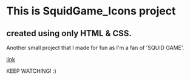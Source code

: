 # This is SquidGame_Icons project
## created using only HTML & CSS.

Another small project that I made for fun as I'm a fan of 'SQUID GAME'.

[link]()

KEEP WATCHING! :)
